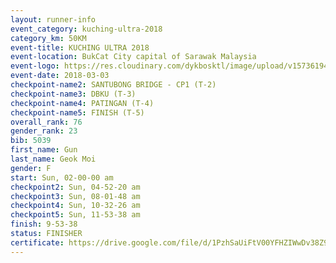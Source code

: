 ```yaml
--- 
layout: runner-info 
event_category: kuching-ultra-2018 
category_km: 50KM 
event-title: KUCHING ULTRA 2018 
event-location: BukCat City capital of Sarawak Malaysia 
event-logo: https://res.cloudinary.com/dykbosktl/image/upload/v1573619473/Logo/kuching-ultra-2018-logo_tlpvm5.png 
event-date: 2018-03-03 
checkpoint-name2: SANTUBONG BRIDGE - CP1 (T-2) 
checkpoint-name3: DBKU (T-3) 
checkpoint-name4: PATINGAN (T-4) 
checkpoint-name5: FINISH (T-5) 
overall_rank: 76
gender_rank: 23
bib: 5039
first_name: Gun
last_name: Geok Moi
gender: F
start: Sun, 02-00-00 am
checkpoint2: Sun, 04-52-20 am
checkpoint3: Sun, 08-01-48 am
checkpoint4: Sun, 10-32-26 am
checkpoint5: Sun, 11-53-38 am
finish: 9-53-38
status: FINISHER
certificate: https://drive.google.com/file/d/1PzhSaUiFtV00YFHZIWwDv38Z9BsFt2y1/view?usp=sharing","CERTIFICATE")
--- 
```

